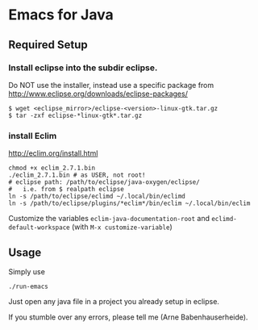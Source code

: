 Emacs for Java
==============


Required Setup
--------------

### Install eclipse into the subdir eclipse. 

Do NOT use the installer, instead use a specific package from http://www.eclipse.org/downloads/eclipse-packages/

    $ wget <eclipse_mirror>/eclipse-<version>-linux-gtk.tar.gz
    $ tar -zxf eclipse-*linux-gtk*.tar.gz

### install Eclim

http://eclim.org/install.html

    chmod +x eclim_2.7.1.bin
    ./eclim_2.7.1.bin # as USER, not root!
    # eclipse path: /path/to/eclipse/java-oxygen/eclipse/
	#   i.e. from $ realpath eclipse
	ln -s /path/to/eclipse/eclimd ~/.local/bin/eclimd
	ln -s /path/to/eclipse/plugins/*eclim*/bin/eclim ~/.local/bin/eclim

Customize the variables `eclim-java-documentation-root` and `eclimd-default-workspace` (with `M-x customize-variable`)

Usage
-----

Simply use

    ./run-emacs

Just open any java file in a project you already setup in eclipse.

If you stumble over any errors, please tell me (Arne Babenhauserheide).

